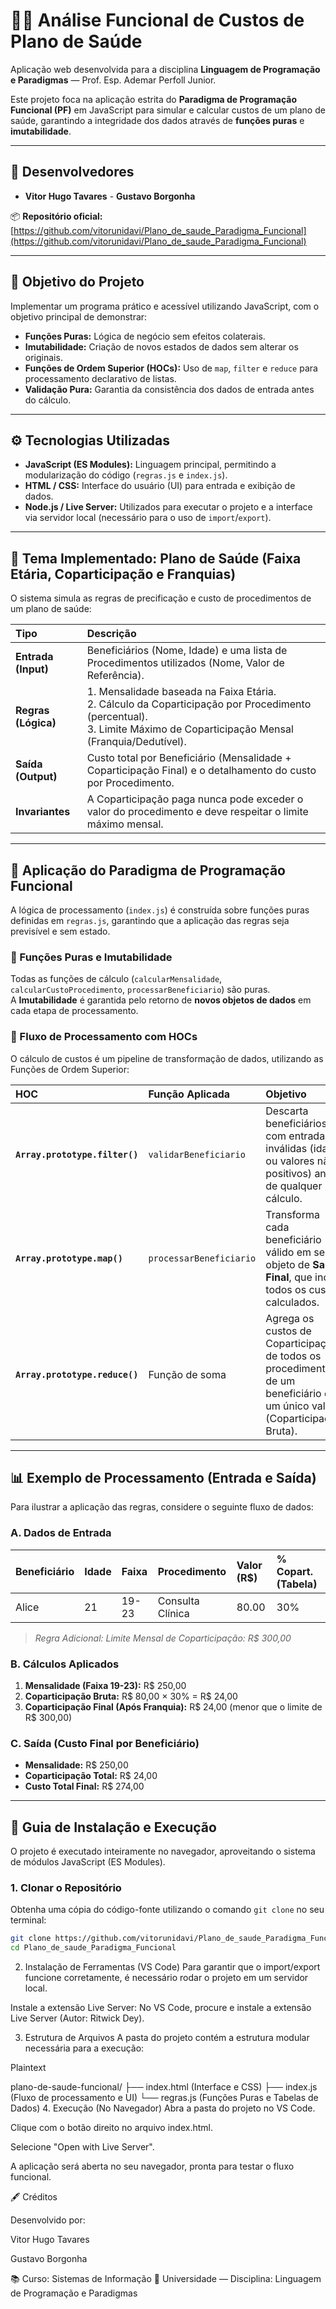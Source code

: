 # 👨‍⚕️ Análise Funcional de Custos de Plano de Saúde

Aplicação web desenvolvida para a disciplina **Linguagem de Programação e Paradigmas** — Prof. Esp. Ademar Perfoll Junior.

Este projeto foca na aplicação estrita do **Paradigma de Programação Funcional (PF)** em JavaScript para simular e calcular custos de um plano de saúde, garantindo a integridade dos dados através de **funções puras** e **imutabilidade**.

---

## 👥 Desenvolvedores

- **Vitor Hugo Tavares** - **Gustavo Borgonha**

📦 **Repositório oficial:** [https://github.com/vitorunidavi/Plano_de_saude_Paradigma_Funcional](https://github.com/vitorunidavi/Plano_de_saude_Paradigma_Funcional)

---

## 🎯 Objetivo do Projeto

Implementar um programa prático e acessível utilizando JavaScript, com o objetivo principal de demonstrar:

- **Funções Puras:** Lógica de negócio sem efeitos colaterais.  
- **Imutabilidade:** Criação de novos estados de dados sem alterar os originais.  
- **Funções de Ordem Superior (HOCs):** Uso de `map`, `filter` e `reduce` para processamento declarativo de listas.  
- **Validação Pura:** Garantia da consistência dos dados de entrada antes do cálculo.

---

## ⚙️ Tecnologias Utilizadas

- **JavaScript (ES Modules):** Linguagem principal, permitindo a modularização do código (`regras.js` e `index.js`).  
- **HTML / CSS:** Interface do usuário (UI) para entrada e exibição de dados.  
- **Node.js / Live Server:** Utilizados para executar o projeto e a interface via servidor local (necessário para o uso de `import`/`export`).

---

## 🧪 Tema Implementado: Plano de Saúde (Faixa Etária, Coparticipação e Franquias)

O sistema simula as regras de precificação e custo de procedimentos de um plano de saúde:

| Tipo | Descrição |
| :--- | :--- |
| **Entrada (Input)** | Beneficiários (Nome, Idade) e uma lista de Procedimentos utilizados (Nome, Valor de Referência). |
| **Regras (Lógica)** | 1. Mensalidade baseada na Faixa Etária. <br> 2. Cálculo da Coparticipação por Procedimento (percentual). <br> 3. Limite Máximo de Coparticipação Mensal (Franquia/Dedutível). |
| **Saída (Output)** | Custo total por Beneficiário (Mensalidade + Coparticipação Final) e o detalhamento do custo por Procedimento. |
| **Invariantes** | A Coparticipação paga nunca pode exceder o valor do procedimento e deve respeitar o limite máximo mensal. |

---

## 🧠 Aplicação do Paradigma de Programação Funcional

A lógica de processamento (`index.js`) é construída sobre funções puras definidas em `regras.js`, garantindo que a aplicação das regras seja previsível e sem estado.

### 🧩 Funções Puras e Imutabilidade

Todas as funções de cálculo (`calcularMensalidade`, `calcularCustoProcedimento`, `processarBeneficiario`) são puras.  
A **Imutabilidade** é garantida pelo retorno de **novos objetos de dados** em cada etapa de processamento.

### 🔁 Fluxo de Processamento com HOCs

O cálculo de custos é um pipeline de transformação de dados, utilizando as Funções de Ordem Superior:

| HOC | Função Aplicada | Objetivo |
| :--- | :--- | :--- |
| **`Array.prototype.filter()`** | `validarBeneficiario` | Descarta beneficiários com entradas inválidas (idade ou valores não positivos) antes de qualquer cálculo. |
| **`Array.prototype.map()`** | `processarBeneficiario` | Transforma cada beneficiário válido em seu objeto de **Saída Final**, que inclui todos os custos calculados. |
| **`Array.prototype.reduce()`** | Função de soma | Agrega os custos de Coparticipação de todos os procedimentos de um beneficiário em um único valor (Coparticipação Bruta). |

---

## 📊 Exemplo de Processamento (Entrada e Saída)

Para ilustrar a aplicação das regras, considere o seguinte fluxo de dados:

### **A. Dados de Entrada**

| Beneficiário | Idade | Faixa | Procedimento | Valor (R$) | % Copart. (Tabela) |
| :--- | :--- | :--- | :--- | :--- | :--- |
| Alice | 21 | 19-23 | Consulta Clínica | 80.00 | 30% |

> *Regra Adicional: Limite Mensal de Coparticipação: R$ 300,00*

### **B. Cálculos Aplicados**

1. **Mensalidade (Faixa 19-23):** R$ 250,00  
2. **Coparticipação Bruta:** R$ 80,00 × 30% = R$ 24,00  
3. **Coparticipação Final (Após Franquia):** R$ 24,00 (menor que o limite de R$ 300,00)

### **C. Saída (Custo Final por Beneficiário)**

- **Mensalidade:** R$ 250,00  
- **Coparticipação Total:** R$ 24,00  
- **Custo Total Final:** R$ 274,00  

---

## 🚀 Guia de Instalação e Execução

O projeto é executado inteiramente no navegador, aproveitando o sistema de módulos JavaScript (ES Modules).

### 1. Clonar o Repositório

Obtenha uma cópia do código-fonte utilizando o comando `git clone` no seu terminal:

```bash
git clone https://github.com/vitorunidavi/Plano_de_saude_Paradigma_Funcional.git
cd Plano_de_saude_Paradigma_Funcional
```
2. Instalação de Ferramentas (VS Code)
Para garantir que o import/export funcione corretamente, é necessário rodar o projeto em um servidor local.

Instale a extensão Live Server: No VS Code, procure e instale a extensão Live Server (Autor: Ritwick Dey).

3. Estrutura de Arquivos
A pasta do projeto contém a estrutura modular necessária para a execução:

Plaintext

plano-de-saude-funcional/
├── index.html     (Interface e CSS)
├── index.js       (Fluxo de processamento e UI)
└── regras.js      (Funções Puras e Tabelas de Dados)
4. Execução (No Navegador)
Abra a pasta do projeto no VS Code.

Clique com o botão direito no arquivo index.html.

Selecione "Open with Live Server".

A aplicação será aberta no seu navegador, pronta para testar o fluxo funcional.

🖋️ Créditos

Desenvolvido por:

Vitor Hugo Tavares

Gustavo Borgonha

📚 Curso: Sistemas de Informação 🏫 Universidade — Disciplina: Linguagem de Programação e Paradigmas

